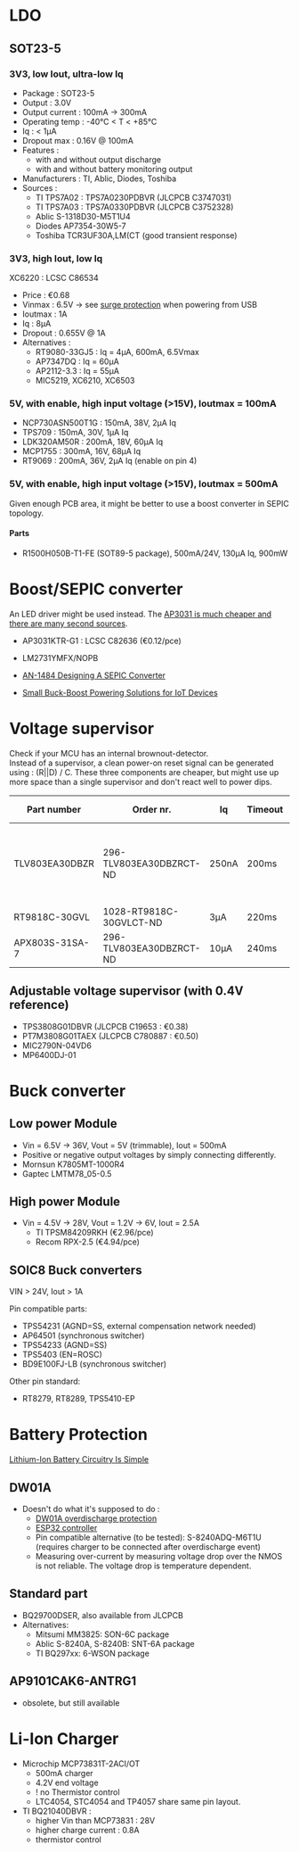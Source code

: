 # LDO
## SOT23-5
### 3V3, low Iout, ultra-low Iq
* Package : SOT23-5
* Output : 3.0V
* Output current : 100mA -> 300mA
* Operating temp : -40°C < T < +85°C
* Iq : < 1µA
* Dropout max : 0.16V @ 100mA
* Features :
  * with and without output discharge
  * with and without battery monitoring output
* Manufacturers : TI, Ablic, Diodes, Toshiba
* Sources : 
  * TI TPS7A02 : TPS7A0230PDBVR (JLCPCB C3747031)
  * TI TPS7A03 : TPS7A0330PDBVR (JLCPCB C3752328)
  * Ablic S-1318D30-M5T1U4
  * Diodes AP7354-30W5-7
  * Toshiba TCR3UF30A,LM(CT (good transient response)


### 3V3, high Iout, low Iq
XC6220 : LCSC C86534
* Price : €0.68
* Vinmax : 6.5V -> see [surge protection](../circuits/SurgeTest/SurgeGenerator_IEC%2061000-4-5.asc) when powering from USB
* Ioutmax : 1A
* Iq : 8µA
* Dropout :  0.655V @ 1A
* Alternatives : 
  * RT9080-33GJ5 : Iq = 4µA, 600mA, 6.5Vmax
  * AP7347DQ : Iq = 60µA
  * AP2112-3.3 : Iq = 55µA
  * MIC5219, XC6210, XC6503

### 5V, with enable, high input voltage (>15V), Ioutmax = 100mA
* NCP730ASN500T1G : 150mA, 38V, 2µA Iq
* TPS709  : 150mA, 30V, 1μA Iq
* LDK320AM50R : 200mA, 18V, 60µA Iq
* MCP1755 : 300mA, 16V, 68µA Iq
* RT9069  : 200mA, 36V, 2µA Iq (enable on pin 4)

### 5V, with enable, high input voltage (>15V), Ioutmax = 500mA
Given enough PCB area, it might be better to use a boost converter in SEPIC topology.

#### Parts
* R1500H050B-T1-FE (SOT89-5 package), 500mA/24V, 130µA Iq, 900mW

# Boost/SEPIC converter
An LED driver might be used instead.  The [AP3031 is much cheaper and there are many second sources](https://hackaday.io/project/182940-urban-edc-flashlight/log/201518-led-driver).
* AP3031KTR-G1 : LCSC C82636 (€0.12/pce)

* LM2731YMFX/NOPB
* [AN-1484 Designing A SEPIC Converter](https://www.ti.com/lit/an/snva168e/snva168e.pdf)
* [Small Buck-Boost Powering Solutions for IoT Devices](https://ww1.microchip.com/downloads/en/DeviceDoc/TB3274-Small-Buck-Boost-Powering-Solutions-for-IoT-Devices-DS90003274A.pdf)

# Voltage supervisor
Check if your MCU has an internal brownout-detector.  
Instead of a supervisor, a clean power-on reset signal can be generated using : (R||D) / C.  These three components are cheaper, but might use up more space than a single supervisor and don't react well to power dips.

| Part number | Order nr. | Iq | Timeout | Package | Price \[€\] | Alternatives |
| ---------------|-------------------------|-------|-------|---------|-------|--------------|
| TLV803EA30DBZR | 296-TLV803EA30DBZRCT-ND | 250nA | 200ms | SOT23-3 | €0.68 | AOE : xxx803 or xxx809 from many manufacturers <br/>CAT853TTBI-GT3OSCT-ND, 6µA |
| RT9818C-30GVL | 1028-RT9818C-30GVLCT-ND | 3µA | 220ms | SOT23-3 | €0.41|  |
| APX803S-31SA-7 |296-TLV803EA30DBZRCT-ND | 10µA | 240ms | SOT23-3 | €0.35 | JLCPCB C129757 |

## Adjustable voltage supervisor (with 0.4V reference)
* TPS3808G01DBVR (JLCPCB C19653 : €0.38)
* PT7M3808G01TAEX (JLCPCB C780887 : €0.50)
* MIC2790N-04VD6
* MP6400DJ-01

# Buck converter
## Low power Module
* Vin = 6.5V → 36V, Vout = 5V (trimmable), Iout = 500mA
* Positive or negative output voltages by simply connecting differently.
* Mornsun K7805MT-1000R4
* Gaptec LMTM78_05-0.5

## High power Module
* Vin = 4.5V → 28V, Vout = 1.2V → 6V, Iout = 2.5A
  * TI TPSM84209RKH (€2.96/pce)
  * Recom RPX-2.5 (€4.94/pce)

## SOIC8 Buck converters

VIN > 24V, Iout > 1A

Pin compatible parts:
* TPS54231 (AGND=SS, external compensation network needed)
* AP64501 (synchronous switcher)
* TPS54233 (AGND=SS)
* TPS5403 (EN=ROSC)
* BD9E100FJ-LB (synchronous switcher)

Other pin standard:
* RT8279, RT8289, TPS5410-EP

# Battery Protection
[Lithium-Ion Battery Circuitry Is Simple](https://hackaday.com/2022/10/10/lithium-ion-battery-circuitry-is-simple/)

## DW01A
* Doesn't do what it's supposed to do : 
  * [DW01A overdischarge protection](https://hackaday.io/project/182940-urban-edc-flashlight/log/201518-led-driver)
  * [ESP32 controller](https://github.com/LieBtrau/esp32-bluetooth-rc-car/tree/main/hardware/NewBrightCo_2015_Corvette)
  * Pin compatible alternative (to be tested): S-8240ADQ-M6T1U (requires charger to be connected after overdischarge event)
  * Measuring over-current by measuring voltage drop over the NMOS is not reliable.  The voltage drop is temperature dependent.

## Standard part
* BQ29700DSER, also available from JLCPCB
* Alternatives: 
  * Mitsumi MM3825: SON-6C package
  * Ablic S-8240A, S-8240B: SNT-6A package
  * TI BQ297xx: 6-WSON package

## AP9101CAK6-ANTRG1
* obsolete, but still available

# Li-Ion Charger
* Microchip MCP73831T-2ACI/OT
  * 500mA charger
  * 4.2V end voltage
  * ! no Thermistor control
  * LTC4054, STC4054 and TP4057 share same pin layout.
* TI BQ21040DBVR :
  * higher Vin than MCP73831 : 28V
  * higher charge current : 0.8A
  * thermistor control
